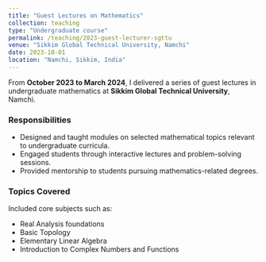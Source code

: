 ```yaml
---
title: "Guest Lectures on Mathematics"
collection: teaching
type: "Undergraduate course"
permalink: /teaching/2023-guest-lecturer-sgttu
venue: "Sikkim Global Technical University, Namchi"
date: 2023-10-01
location: "Namchi, Sikkim, India"
---
```


From **October 2023 to March 2024**, I delivered a series of guest lectures in undergraduate mathematics at **Sikkim Global Technical University**, Namchi.

### Responsibilities
- Designed and taught modules on selected mathematical topics relevant to undergraduate curricula.
- Engaged students through interactive lectures and problem-solving sessions.
- Provided mentorship to students pursuing mathematics-related degrees.

### Topics Covered
Included core subjects such as:
- Real Analysis foundations
- Basic Topology
- Elementary Linear Algebra
- Introduction to Complex Numbers and Functions
